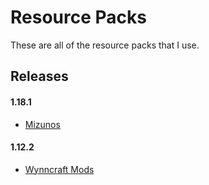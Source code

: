 # Resource Packs

These are all of the resource packs that I use.

## Releases

#### 1.18.1

- [Mizunos](https://github.com/CVXSL-MC/Resource-Packs/releases/tag/Mizunos)

#### 1.12.2

- [Wynncraft Mods](https://github.com/CVXSL-MC/Resource-Packs/releases/tag/Wynncraft-v1.12.2)
